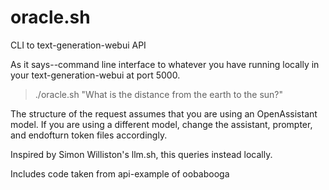 # oracle.sh
CLI to text-generation-webui API

As it says--command line interface to whatever you have running locally in your text-generation-webui at port 5000.

> ./oracle.sh "What is the distance from the earth to the sun?"

The structure of the request assumes that you are using an OpenAssistant model.  If you are using a different model, change the assistant, prompter, and endofturn token files accordingly.

Inspired by Simon Williston's llm.sh, this queries instead locally.

Includes code taken from api-example of oobabooga
